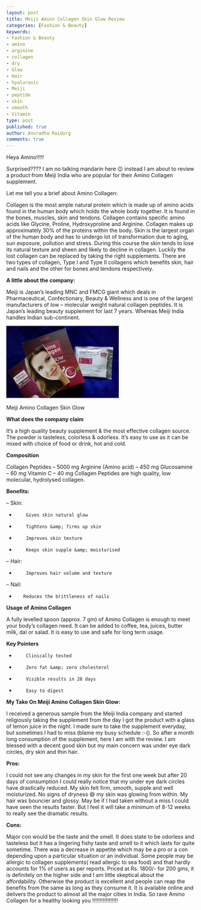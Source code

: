 ```yaml
---
layout: post
title: Meiji Amino Collagen Skin Glow Review
categories: [Fashion & Beauty]
keywords:
- Fashion & Beauty
- amino
- arginine
- collagen
- dry
- Glow
- Hair
- hyaluronic
- Meiji
- peptide
- skin
- smooth
- Vitamin
type: post
published: true
author: Anuradha Raidurg
comments: true
---
```

Heya Amino!!!!!

Surprised????  I am no talking mandarin here :wink: instead I am about to review a product from Meiji India who are popular for their Amino Collagen supplement.

Let me tell you a brief about Amino Collagen:

<!--more-->
Collagen is the most ample natural protein which is made up of amino acids found in the human body which holds the whole body together. It is found in the bones, muscles, skin and tendons. Collagen contains specific amino acids like Glycine, Proline, Hydroxyproline and Arginine. Collagen makes up approximately 30% of the proteins within the body. Skin is the largest organ of the human body and has to undergo lot of transformation due to aging, sun exposure, pollution and stress. During this course the skin tends to lose its natural texture and sheen and likely to decline in collagen. Luckily the lost collagen can be replaced by taking the right supplements. There are two types of collagen, Type I and Type II collagens which benefits skin, hair and nails and the other for bones and tendons respectively.

**A little about the company:**

Meiji is Japan’s leading MNC and FMCG giant which deals in Pharmaceutical, Confectionary, Beauty &amp; Wellness and is one of the largest manufacturers of low – molecular weight natural collagen peptides. It is Japan’s leading beauty supplement for last 7 years. Whereas Meiji India handles Indian sub-continent.

<img src="/assets/IMG_20150828_125408-300x225.jpg" />

Meiji Amino Collagen Skin Glow

**What does the company claim**

It’s a high quality beauty supplement &amp; the most effective collagen source.
The powder is tasteless, colorless &amp; odorless.
It’s easy to use as it can be mixed with choice of food or drink, hot and cold.

**Composition**

Collagen Peptides – 5000 mg
Arginine (Amino acid) – 450 mg
Glucosamine – 60 mg
Vitamin C – 40 mg
Collagen Peptides are high quality, low molecular, hydrolysed collagen.

**Benefits:**

&#8211;          Skin:
*         Gives skin natural glow
*         Tightens &amp; firms up skin
*         Improves skin texture
*         Keeps skin supple &amp; moisturised

&#8211;          Hair:
*         Improves hair volume and texture

&#8211;          Nail:
*        Reduces the brittleness of nails

**Usage of Amino Collagen**

A fully levelled spoon (approx. 7 gm) of Amino Collagen is enough to meet your body’s collagen need. It can be added to coffee, tea, juices, butter milk, dal or salad. It is easy to use and safe for long term usage.

**Key Pointers**

*         Clinically tested
*         Zero fat &amp; zero cholesterol
*         Visible results in 28 days
*         Easy to digest

**My Take On Meiji Amino Collagen Skin Glow:**

I received a generous sample from the Meiji India company and started religiously taking the supplement from the day I got the product with a glass of lemon juice in the night. I made sure to take the supplement everyday, but sometimes I had to miss (blame my busy schedule :-(). So after a month long consumption of the supplement, here I am with the review. I am blessed with a decent good skin but my main concern was under eye dark circles, dry skin and thin hair.

**Pros:**

I could not see any changes in my skin for the first one week but after 20 days of consumption I could really notice that my under eye dark circles have drastically reduced. My skin felt firm, smooth, supple and well moisturized. No signs of dryness :smile: my skin was glowing from within. My hair was bouncier and glossy. May be if I had taken without a miss I could have seen the results faster. But I feel it will take a minimum of 8-12 weeks to really see the dramatic results.

**Cons:**

Major con would be the taste and the smell. It does state to be odorless and tasteless but it has a lingering fishy taste and smell to it which lasts for quite sometime. There was a decrease in appetite which may be a pro or a con depending upon a particular situation or an individual. Some people may be allergic to collagen supplements( read allergic to sea food) and that hardly accounts for 1% of users as per reports.
Priced at Rs. 1800/- for 200 gms, it is definitely on the higher side and I am little skeptical about the affordability. Otherwise the product is excellent and people can reap the benefits from the same as long as they consume it. It is available online and delivers the product to almost all the major cities in India.
So rave Amino Collagen for a healthy looking you !!!!!!!!!!!!!!!!!
